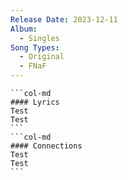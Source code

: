 ```yaml
---
Release Date: 2023-12-11
Album:
  - Singles
Song Types:
  - Original
  - FNaF
---
```


````col
```col-md
#### Lyrics
Test
Test
```
```col-md
#### Connections
Test
Test
```
````
